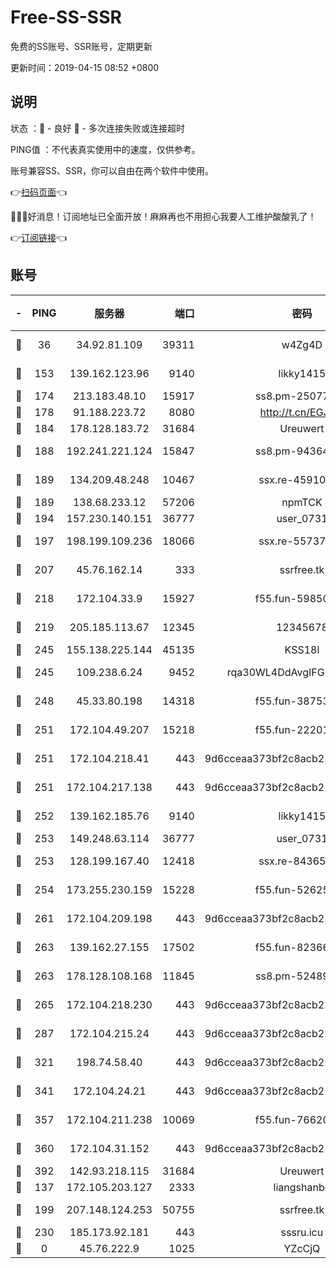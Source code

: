 # Free-SS-SSR

免费的SS账号、SSR账号，定期更新

更新时间：2019-04-15 08:52 +0800

## 说明

状态     ：🙂 - 良好 🙁 - 多次连接失败或连接超时

PING值   ：不代表真实使用中的速度，仅供参考。

账号兼容SS、SSR，你可以自由在两个软件中使用。

👉[扫码页面](https://liesauer.github.io/Free-SS-SSR/)👈

🎉🎉🎉好消息！订阅地址已全面开放！麻麻再也不用担心我要人工维护酸酸乳了！

👉[订阅链接](https://www.liesauer.net/yogurt/subscribe?ACCESS_TOKEN=DAYxR3mMaZAsaqUb)👈

## 账号

|-|PING|服务器|端口|密码|加密方式|区域|
|:----:|:----:|:-----:|-----:|:----:|:----:|:----:|
|🙂|36|34.92.81.109|39311|w4Zg4D|chacha20-ietf|US|
|🙂|153|139.162.123.96|9140|likky1415|aes-256-cfb|JP|
|🙂|174|213.183.48.10|15917|ss8.pm-25077402|rc4-md5|RU|
|🙂|178|91.188.223.72|8080|http://t.cn/EGJIyrl|rc4-md5|RU|
|🙂|184|178.128.183.72|31684|Ureuwert|chacha20|US|
|🙂|188|192.241.221.124|15847|ss8.pm-94364968|aes-256-cfb|US|
|🙂|189|134.209.48.248|10467|ssx.re-45910781|aes-256-cfb|US|
|🙂|189|138.68.233.12|57206|npmTCK|rc4-md5|US|
|🙂|194|157.230.140.151|36777|user_0731|chacha20|US|
|🙂|197|198.199.109.236|18066|ssx.re-55737292|aes-256-cfb|US|
|🙂|207|45.76.162.14|333|ssrfree.tk|aes-256-cfb|SG|
|🙂|218|172.104.33.9|15927|f55.fun-59850834|aes-256-cfb|SG|
|🙂|219|205.185.113.67|12345|12345678|aes-256-cfb|US|
|🙂|245|155.138.225.144|45135|KSS18l|rc4-md5|US|
|🙂|245|109.238.6.24|9452|rqa30WL4DdAvgIFG6Fs3znzTa|aes-256-cfb|FR|
|🙂|248|45.33.80.198|14318|f55.fun-38753180|aes-256-cfb|US|
|🙂|251|172.104.49.207|15218|f55.fun-22201958|aes-256-cfb|SG|
|🙂|251|172.104.218.41|443|9d6cceaa373bf2c8acb22e60b6a58be6|aes-256-cfb|US|
|🙂|251|172.104.217.138|443|9d6cceaa373bf2c8acb22e60b6a58be6|aes-256-cfb|US|
|🙂|252|139.162.185.76|9140|likky1415|aes-256-cfb|DE|
|🙂|253|149.248.63.114|36777|user_0731|chacha20|CA|
|🙂|253|128.199.167.40|12418|ssx.re-84365934|aes-256-cfb|SG|
|🙂|254|173.255.230.159|15228|f55.fun-52625062|aes-256-cfb|US|
|🙂|261|172.104.209.198|443|9d6cceaa373bf2c8acb22e60b6a58be6|aes-256-cfb|US|
|🙂|263|139.162.27.155|17502|f55.fun-82366923|aes-256-cfb|SG|
|🙂|263|178.128.108.168|11845|ss8.pm-52489011|aes-256-cfb|SG|
|🙂|265|172.104.218.230|443|9d6cceaa373bf2c8acb22e60b6a58be6|aes-256-cfb|US|
|🙂|287|172.104.215.24|443|9d6cceaa373bf2c8acb22e60b6a58be6|aes-256-cfb|US|
|🙂|321|198.74.58.40|443|9d6cceaa373bf2c8acb22e60b6a58be6|aes-256-cfb|US|
|🙂|341|172.104.24.21|443|9d6cceaa373bf2c8acb22e60b6a58be6|aes-256-cfb|US|
|🙂|357|172.104.211.238|10069|f55.fun-76620042|aes-256-cfb|US|
|🙂|360|172.104.31.152|443|9d6cceaa373bf2c8acb22e60b6a58be6|aes-256-cfb|US|
|🙂|392|142.93.218.115|31684|Ureuwert|chacha20|IN|
|🙂|137|172.105.203.127|2333|liangshanbo|chacha20|JP|
|🙂|199|207.148.124.253|50755|ssrfree.tk|aes-256-cfb|SG|
|🙂|230|185.173.92.181|443|sssru.icu|rc4-md5|RU|
|🙁|0|45.76.222.9|1025|YZcCjQ|rc4-md5|JP|
